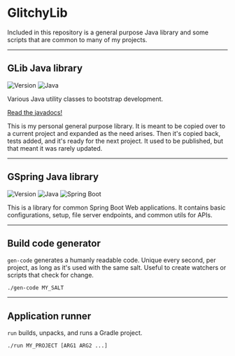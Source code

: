 # GlitchyLib

Included in this repository is a general purpose Java library and some scripts that are common to many of my projects.

---
## GLib Java library

![Version](https://img.shields.io/badge/Version-1.2.2-blue) ![Java](https://img.shields.io/badge/Java-17-orange)

Various Java utility classes to bootstrap development.

[Read the javadocs!](https://glitchybyte.github.io/glitchy-lib/)

This is my personal general purpose library. It is meant to be copied over to a current project and expanded as the need arises. Then it's copied back, tests added, and it's ready for the next project. It used to be published, but that meant it was rarely updated.

---
## GSpring Java library

![Version](https://img.shields.io/badge/Version-1.0.1-blue) ![Java](https://img.shields.io/badge/Java-17-orange) ![Spring Boot](https://img.shields.io/badge/SpringBoot-2.7.0-orange)

This is a library for common Spring Boot Web applications. It contains basic configurations, setup, file server endpoints, and common utils for APIs.

---
## Build code generator

`gen-code` generates a humanly readable code. Unique every second, per project, as long as it's used with the same salt. Useful to create watchers or scripts that check for change.

    ./gen-code MY_SALT

---
## Application runner

`run` builds, unpacks, and runs a Gradle project.

    ./run MY_PROJECT [ARG1 ARG2 ...]
